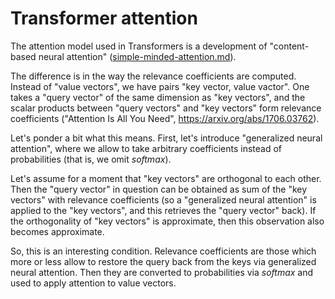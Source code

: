 # Transformer attention

The attention model used in Transformers is a development of "content-based neural attention" ([simple-minded-attention.md](https://github.com/anhinga/2020-notes/blob/master/attention-based-models/simple-minded-attention.md)).

The difference is in the way the relevance coefficients are computed. Instead of "value vectors", we have pairs
"key vector, value vactor". One takes a "query vector" of the same dimension as "key vectors", and the
scalar products between "query vectors" and "key vectors" form relevance coefficients
("Attention Is All You Need", https://arxiv.org/abs/1706.03762).

Let's ponder a bit what this means. First, let's introduce "generalized neural attention",
where we allow to take arbitrary coefficients instead of probabilities (that is, we omit _softmax_).

Let's assume for a moment that "key vectors" are orthogonal to each other. Then the "query vector" in
question can be obtained as sum of the "key vectors" with relevance coefficients (so a "generalized neural attention"
is applied to the "key vectors", and this retrieves the "query vector" back). If the orthogonality of "key vectors"
is approximate, then this observation also becomes approximate.

So, this is an interesting condition. Relevance coefficients are those which more or less allow to
restore the query back from the keys via generalized neural attention. Then they are converted to probabilities
via _softmax_ and used to apply attention to value vectors.
